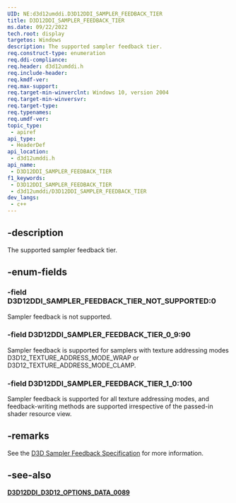 ```yaml
---
UID: NE:d3d12umddi.D3D12DDI_SAMPLER_FEEDBACK_TIER
title: D3D12DDI_SAMPLER_FEEDBACK_TIER
ms.date: 09/22/2022
tech.root: display
targetos: Windows
description: The supported sampler feedback tier.
req.construct-type: enumeration
req.ddi-compliance: 
req.header: d3d12umddi.h
req.include-header: 
req.kmdf-ver: 
req.max-support: 
req.target-min-winverclnt: Windows 10, version 2004
req.target-min-winversvr: 
req.target-type: 
req.typenames: 
req.umdf-ver: 
topic_type:
 - apiref
api_type:
 - HeaderDef
api_location:
 - d3d12umddi.h
api_name:
 - D3D12DDI_SAMPLER_FEEDBACK_TIER
f1_keywords:
 - D3D12DDI_SAMPLER_FEEDBACK_TIER
 - d3d12umddi/D3D12DDI_SAMPLER_FEEDBACK_TIER
dev_langs:
 - c++
---
```


## -description

The supported sampler feedback tier.

## -enum-fields

### -field D3D12DDI_SAMPLER_FEEDBACK_TIER_NOT_SUPPORTED:0

Sampler feedback is not supported.

### -field D3D12DDI_SAMPLER_FEEDBACK_TIER_0_9:90

Sampler feedback is supported for samplers with texture addressing modes D3D12_TEXTURE_ADDRESS_MODE_WRAP or D3D12_TEXTURE_ADDRESS_MODE_CLAMP.

### -field D3D12DDI_SAMPLER_FEEDBACK_TIER_1_0:100

Sampler feedback is supported for all texture addressing modes, and feedback-writing methods are supported irrespective of the passed-in shader resource view.

## -remarks

See the [D3D Sampler Feedback Specification](https://microsoft.github.io/DirectX-Specs/d3d/SamplerFeedback.html) for more information.

## -see-also

[**D3D12DDI_D3D12_OPTIONS_DATA_0089**](ns-d3d12umddi-d3d12ddi_d3d12_options_data_0073.md)
